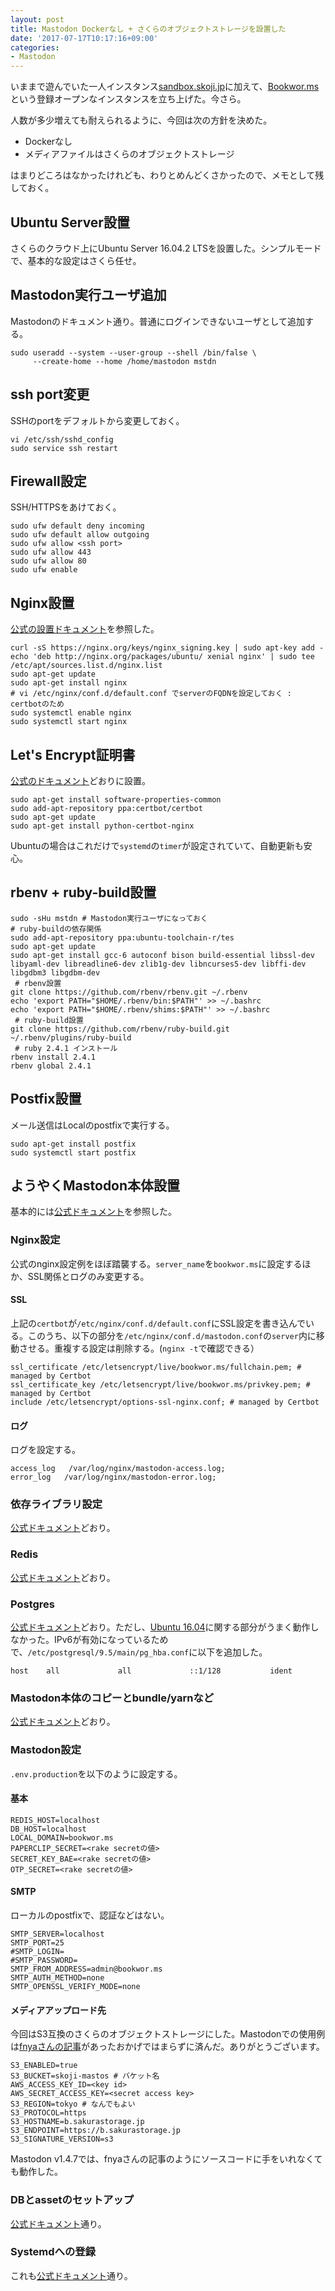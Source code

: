 ```yaml
---
layout: post
title: Mastodon Dockerなし + さくらのオブジェクトストレージを設置した
date: '2017-07-17T10:17:16+09:00'
categories:
- Mastodon
---
```


いままで遊んでいた一人インスタンス[sandbox.skoji.jp](https://sandbox.skoji.jp)に加えて、[Bookwor.ms](https://bookwor.ms)という登録オープンなインスタンスを立ち上げた。今さら。

人数が多少増えても耐えられるように、今回は次の方針を決めた。

* Dockerなし
* メディアファイルはさくらのオブジェクトストレージ

はまりどころはなかったけれども、わりとめんどくさかったので、メモとして残しておく。

## Ubuntu Server設置

さくらのクラウド上にUbuntu Server 16.04.2 LTSを設置した。シンプルモードで、基本的な設定はさくら任せ。

## Mastodon実行ユーザ追加

Mastodonのドキュメント通り。普通にログインできないユーザとして追加する。

```
sudo useradd --system --user-group --shell /bin/false \ 
     --create-home --home /home/mastodon mstdn
```

## ssh port変更

SSHのportをデフォルトから変更しておく。

```
vi /etc/ssh/sshd_config 
sudo service ssh restart
```

## Firewall設定

SSH/HTTPSをあけておく。

```
sudo ufw default deny incoming
sudo ufw default allow outgoing
sudo ufw allow <ssh port>
sudo ufw allow 443
sudo ufw allow 80
sudo ufw enable
```

## Nginx設置

[公式の設置ドキュメント](https://nginx.org/en/linux_packages.html)を参照した。

```
curl -sS https://nginx.org/keys/nginx_signing.key | sudo apt-key add -
echo 'deb http://nginx.org/packages/ubuntu/ xenial nginx' | sudo tee /etc/apt/sources.list.d/nginx.list
sudo apt-get update
sudo apt-get install nginx
# vi /etc/nginx/conf.d/default.conf でserverのFQDNを設定しておく : certbotのため
sudo systemctl enable nginx
sudo systemctl start nginx
```

## Let's Encrypt証明書

[公式のドキュメント](https://certbot.eff.org/#ubuntuxenial-nginx)どおりに設置。

```
sudo apt-get install software-properties-common
sudo add-apt-repository ppa:certbot/certbot
sudo apt-get update
sudo apt-get install python-certbot-nginx 
```

Ubuntuの場合はこれだけで`systemd`の`timer`が設定されていて、自動更新も安心。

## rbenv + ruby-build設置

```
sudo -sHu mstdn # Mastodon実行ユーザになっておく
# ruby-buildの依存関係
sudo add-apt-repository ppa:ubuntu-toolchain-r/tes
sudo apt-get update
sudo apt-get install gcc-6 autoconf bison build-essential libssl-dev libyaml-dev libreadline6-dev zlib1g-dev libncurses5-dev libffi-dev libgdbm3 libgdbm-dev
 # rbenv設置
git clone https://github.com/rbenv/rbenv.git ~/.rbenv
echo 'export PATH="$HOME/.rbenv/bin:$PATH"' >> ~/.bashrc
echo 'export PATH="$HOME/.rbenv/shims:$PATH"' >> ~/.bashrc
 # ruby-build設置
git clone https://github.com/rbenv/ruby-build.git ~/.rbenv/plugins/ruby-build
 # ruby 2.4.1 インストール
rbenv install 2.4.1
rbenv global 2.4.1
```

## Postfix設置

メール送信はLocalのpostfixで実行する。

```
sudo apt-get install postfix
sudo systemctl start postfix
```

## ようやくMastodon本体設置

基本的には[公式ドキュメント](https://github.com/tootsuite/documentation/blob/master/Running-Mastodon/Production-guide.md)を参照した。

### Nginx設定

公式のnginx設定例をほぼ踏襲する。`server_name`を`bookwor.ms`に設定するほか、SSL関係とログのみ変更する。

#### SSL

上記の`certbot`が`/etc/nginx/conf.d/default.conf`にSSL設定を書き込んでいる。このうち、以下の部分を`/etc/nginx/conf.d/mastodon.conf`の`server`内に移動させる。重複する設定は削除する。(`nginx -t`で確認できる）

```
ssl_certificate /etc/letsencrypt/live/bookwor.ms/fullchain.pem; # managed by Certbot
ssl_certificate_key /etc/letsencrypt/live/bookwor.ms/privkey.pem; # managed by Certbot
include /etc/letsencrypt/options-ssl-nginx.conf; # managed by Certbot
``` 

#### ログ

ログを設定する。

```
access_log   /var/log/nginx/mastodon-access.log;
error_log   /var/log/nginx/mastodon-error.log;
```

### 依存ライブラリ設定

[公式ドキュメント](https://github.com/tootsuite/documentation/blob/master/Running-Mastodon/Production-guide.md#general-dependencies)どおり。

### Redis

[公式ドキュメント](https://github.com/tootsuite/documentation/blob/master/Running-Mastodon/Production-guide.md#redis)どおり。

### Postgres

[公式ドキュメント](https://github.com/tootsuite/documentation/blob/master/Running-Mastodon/Production-guide.md#postgres)どおり。ただし、[Ubuntu 16.04](https://github.com/tootsuite/documentation/blob/master/Running-Mastodon/Production-guide.md#ubuntu-1604)に関する部分がうまく動作しなかった。IPv6が有効になっているためで、`/etc/postgresql/9.5/main/pg_hba.conf`に以下を追加した。

```
host    all             all             ::1/128           ident 
```

### Mastodon本体のコピーとbundle/yarnなど

[公式ドキュメント](https://github.com/tootsuite/documentation/blob/master/Running-Mastodon/Production-guide.md#git)どおり。

### Mastodon設定

`.env.production`を以下のように設定する。

#### 基本

```
REDIS_HOST=localhost
DB_HOST=localhost
LOCAL_DOMAIN=bookwor.ms
PAPERCLIP_SECRET=<rake secretの値>
SECRET_KEY_BAE=<rake secretの値>
OTP_SECRET=<rake secretの値>
```

#### SMTP

ローカルのpostfixで、認証などはない。

```
SMTP_SERVER=localhost
SMTP_PORT=25
#SMTP_LOGIN=
#SMTP_PASSWORD=
SMTP_FROM_ADDRESS=admin@bookwor.ms
SMTP_AUTH_METHOD=none
SMTP_OPENSSL_VERIFY_MODE=none
```

#### メディアアップロード先

今回はS3互換のさくらのオブジェクトストレージにした。Mastodonでの使用例は[fnyaさんの記事](http://fnya.cocolog-nifty.com/blog/2017/04/mastodonvps-da0.html)があったおかげではまらずに済んだ。ありがとうございます。

```
S3_ENABLED=true
S3_BUCKET=skoji-mastos # バケット名
AWS_ACCESS_KEY_ID=<key id>
AWS_SECRET_ACCESS_KEY=<secret access key>
S3_REGION=tokyo # なんでもよい
S3_PROTOCOL=https
S3_HOSTNAME=b.sakurastorage.jp
S3_ENDPOINT=https://b.sakurastorage.jp
S3_SIGNATURE_VERSION=s3
```

Mastodon v1.4.7では、fnyaさんの記事のようにソースコードに手をいれなくても動作した。

### DBとassetのセットアップ

[公式ドキュメント](https://github.com/tootsuite/documentation/blob/master/Running-Mastodon/Production-guide.md#setup)通り。

### Systemdへの登録

これも[公式ドキュメント](https://github.com/tootsuite/documentation/blob/master/Running-Mastodon/Production-guide.md#systemd)通り。


